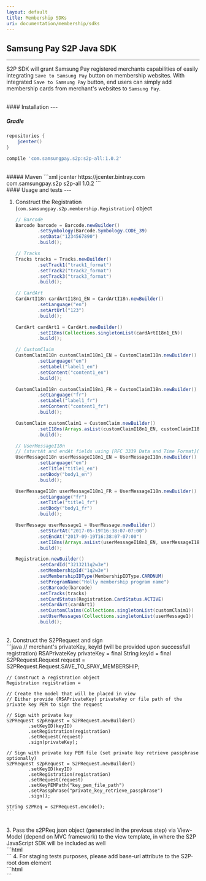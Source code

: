 ```yaml
---
layout: default
title: Membership SDKs
uri: documentation/membership/sdks
---
```


## Samsung Pay S2P Java SDK
---
S2P SDK will grant Samsung Pay registered merchants capabilities of easily integrating `Save to Samsung Pay` button on membership websites. With integrated `Save to Samsung Pay` button, end users can simply add membership cards from merchant's websites to `Samsung Pay`.

<br>
#### Installation
---

##### Gradle
```gradle
repositories {
    jcenter()
}

compile 'com.samsungpay.s2p:s2p-all:1.0.2'
```

<br>
##### Maven
```xml
<repositories>
    <repository>
        <id>jcenter</id>
        <url>https://jcenter.bintray.com</url>
    </repository>
</repositories>

<dependency>
  <groupId>com.samsungpay.s2p</groupId>
  <artifactId>s2p-all</artifactId>
  <version>1.0.2</version>
</dependency>
```

<br>
#### Usage and tests
---

1. Construct the Registration (`com.samsungpay.s2p.membership.Registration`) object

    ```java
    // Barcode
    Barcode barcode = Barcode.newBuilder()
            .setSymbology(Barcode.Symbology.CODE_39)
            .setData("1234567890")
            .build();

    // Tracks
    Tracks tracks = Tracks.newBuilder()
            .setTrack1("track1_format")
            .setTrack2("track2_format")
            .setTrack3("track3_format")
            .build();

    // CardArt
    CardArtI18n cardArtI18n1_EN = CardArtI18n.newBuilder()
            .setLanguage("en")
            .setArtUrl("123")
            .build();

    CardArt cardArt1 = CardArt.newBuilder()
            .setI18ns(Collections.singletonList(cardArtI18n1_EN))
            .build();

    // CustomClaim
    CustomClaimI18n customClaimI18n1_EN = CustomClaimI18n.newBuilder()
            .setLanguage("en")
            .setLabel("label1_en")
            .setContent("content1_en")
            .build();

    CustomClaimI18n customClaimI18n1_FR = CustomClaimI18n.newBuilder()
            .setLanguage("fr")
            .setLabel("label1_fr")
            .setContent("content1_fr")
            .build();

    CustomClaim customClaim1 = CustomClaim.newBuilder()
            .setI18ns(Arrays.asList(customClaimI18n1_EN, customClaimI18n1_FR))
            .build();

    // UserMessageI18n
    // (startAt and endAt fields using [RFC 3339 Data and Time Format](https://www.ietf.org/rfc/rfc3339.txt))
    UserMessageI18n userMessageI18n1_EN = UserMessageI18n.newBuilder()
            .setLanguage("en")
            .setTitle("title1_en")
            .setBody("body1_en")
            .build();

    UserMessageI18n userMessageI18n1_FR = UserMessageI18n.newBuilder()
            .setLanguage("fr")
            .setTitle("title1_fr")
            .setBody("body1_fr")
            .build();

    UserMessage userMessage1 = UserMessage.newBuilder()
            .setStartAt("2017-05-19T16:38:07-07:00")
            .setEndAt("2017-09-19T16:38:07-07:00")
            .setI18ns(Arrays.asList(userMessageI18n1_EN, userMessageI18n1_FR))
            .build();

    Registration.newBuilder()
            .setCardId("3213211q2w3e")
            .setMembershipId("1q2w3e")
            .setMembershipIDType(MembershipIDType.CARDNUM)
            .setProgramName("Holly membership program name")
            .setBarcode(barcode)
            .setTracks(tracks)
            .setCardStatus(Registration.CardStatus.ACTIVE)
            .setCardArt(cardArt1)
            .setCustomClaims(Collections.singletonList(customClaim1))
            .setUserMessages(Collections.singletonList(userMessage1))
            .build();
    ```
<br>
2. Construct the S2PRequest and sign
<br>
    ```java
    // merchant's privateKey, keyId (will be provided upon successfull registration)
    RSAPrivateKey privateKey =
    final String keyId =
    final S2PRequest.Request request = S2PRequest.Request.SAVE_TO_SPAY_MEMBERSHIP;

    // Construct a registration object
    Registration registration =

    // Create the model that will be placed in view
    // Either provide (RSAPrivateKey) privateKey or file path of the private key PEM to sign the request

    // Sign with private key
    S2PRequest s2pRequest = S2PRequest.newBuilder()
            .setKeyID(keyID)
            .setRegistration(registration)
            .setRequest(request)
            .sign(privateKey);

    // Sign with private key PEM file (set private key retrieve passphrase optionally)
    S2PRequest s2pRequest = S2PRequest.newBuilder()
            .setKeyID(keyID)
            .setRegistration(registration)
            .setRequest(request)
            .setKeyPEMPath("key_pem_file_path")
            .setPassphrase("private_key_retrieve_passphrase")
            .sign();

    String s2PReq = s2PRequest.encode();
    ```
<br>
3. Pass the s2PReq json object (generated in the previous step) via View-Model (depend on MVC framework) to the view template, in where the S2P JavaScript SDK will be included as well
<br>
    ```html
    <div id="S2P-root" s2p-req="{S2PReq}"></div>
    <script src="https://libs.samsungpay.com/s2pjs/1.1.0/s2p.min.js"></script>
    ```
4. For staging tests purposes, please add base-url attribute to the S2P-root dom element
<br>
    ```html
    <div id="S2P-root" s2p-req="{S2PReq}" base-url="staging_base_url"></div>
    <script src="https://libs.samsungpay.com/s2pjs/1.1.0/s2p.min.js"></script>
    ```
